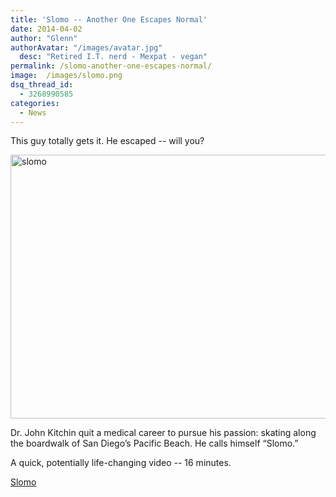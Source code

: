 ```yaml
---
title: 'Slomo -- Another One Escapes Normal'
date: 2014-04-02
author: "Glenn"
authorAvatar: "/images/avatar.jpg"
  desc: "Retired I.T. nerd - Mexpat - vegan"
permalink: /slomo-another-one-escapes-normal/
image:  /images/slomo.png
dsq_thread_id:
  - 3268990585
categories:
  - News
---
```

This guy totally gets it. He escaped -- will you?

[<img class="alignnone size-foundation-featured-image wp-image-3639" src="https://vagabondians.com/wp-content/uploads/2014/04/slomo-900x507.png" alt="slomo" width="750" height="422" />][1]

Dr. John Kitchin quit a medical career to pursue his passion: skating along the boardwalk of San Diego’s Pacific Beach. He calls himself “Slomo.”

A quick, potentially life-changing video -- 16 minutes.

<a title="Slomo" href="https://nyti.ms/1s0fcv2" target="_blank">Slomo</a>

 [1]: https://nyti.ms/1s0fcv2
